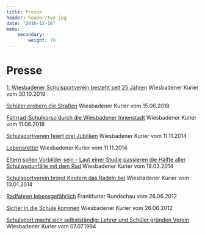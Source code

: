 ```yaml
---
title: Presse
header: header/two.jpg
date: "2016-12-10"
menu: 
    secondary:
        weight: 70
---
```


# Presse

[1. Wiesbadener Schulsportverein besteht seit 25 Jahren](presse/2019-25-Jahre-WSV.pdf) Wiesbadener Kurier vom 30.10.2019  

[Schüler erobern die Straßen](presse/2018-06-15_Wiesbadener_Kurier_Stadtausgabe_Seite_11.pdf) Wiesbadener Kurier vom 15.06.2018  

[Fahrrad-Schulkorso durch die Wiesbadener Innenstadt](presse/WSV-Schülerkorso-2018-Presse.pdf) Wiesbadener Kurier vom 11.06.2018  

[Schulsportverein feiert drei Jubiläen](presse/schulsportverein_jubilaeen.pdf) Wiesbadener Kurier vom 11.11.2014  
  
[Lebensretter](presse/schulsportverein-lebensretter.png) Wiesbadener Kurier vom 11.11.2014  
  
[Eltern sollen Vorbilder sein - Laut einer Studie passieren die Hälfte aller Schulwegunfälle mit dem Rad](presse/schulsportverein-eltern-als-vorbilder.pdf) Wiesbadener Kurier vom 18.03.2014  
  
[Schulsportverein bringt Kindern das Radeln bei](presse/schulsportverein-kinder-radeln.pdf) Wiesbadener Kurier vom 13.01.2014  

[Radfahren lebensgefährlich](presse/FR-26.06.2012-Radfahren_lebensgefaehrlich.pdf) Frankfurter Rundschau vom 26.06.2012  

[Sicher in die Schule kommen](presse/WK-26.6.2012-Sicher-in-die-Schule-kommen.pdf) Wiesbadener Kurier vom 26.06.2012  
  
[Schulsport macht sich selbstständig: Lehrer und Schüler gründen Verein](presse/schulsportverein-macht-sich-selbstaendig.jpg) Wiesbadener Kurier vom 07.07.1994  

